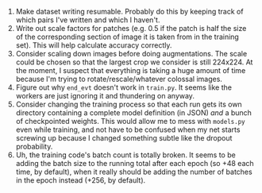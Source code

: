 1. Make dataset writing resumable. Probably do this by keeping track of
   which pairs I've written and which I haven't.
2. Write out scale factors for patches (e.g. 0.5 if the patch is half the
   size of the corresponding section of image it is taken from in the
   training set). This will help calculate accuracy correctly.
3. Consider scaling down images before doing augmentations. The scale could be
   chosen so that the largest crop we consider is still 224x224. At the moment,
   I suspect that everything is taking a huge amount of time because I'm trying
   to rotate/rescale/whatever colossal images.
4. Figure out why `end_evt` doesn't work in `train.py`. It seems like the
   workers are just ignoring it and thundering on anyway.
5. Consider changing the training process so that each run gets its own
   directory containing a complete model definition (in JSON) *and* a bunch of
   checkpointed weights. This would allow me to mess with `models.py` even
   while training, and not have to be confused when my net starts screwing up
   because I changed something subtle like the dropout probability.
6. Uh, the training code's batch count is totally broken. It seems to be adding
   the batch size to the running total after each epoch (so +48 each time, by
   default), when it really should be adding the number of batches in the epoch
   instead (+256, by default).

